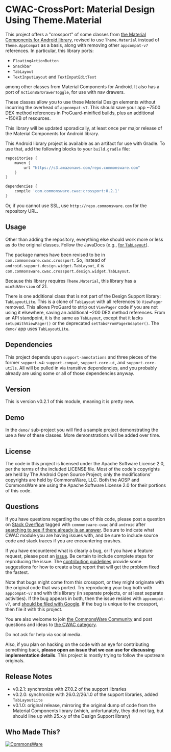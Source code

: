 CWAC-CrossPort: Material Design Using Theme.Material
====================================================

This project offers a "crossport" of some classes from
[the Material Components for Android library](https://github.com/material-components/material-components-android),
revised to use `Theme.Material` instead of `Theme.AppCompat` as 
a basis, along with removing other `appcompat-v7` references.
In particular, this library ports:

- `FloatingActionButton`
- `Snackbar`
- `TabLayout`
- `TextInputLayout` and `TextInputEditText`

among other classes from Material Components for Android. It also has a port
of `ActionBarDrawerToggle`, for use with nav drawers.

These classes allow you to use these Material Design elements without incurring
the overhead of `appcompat-v7`. This should save your app ~7500 DEX method
references in ProGuard-minified builds, plus an additional ~150KB of resources.

This library will be updated sporadically, at least once per major
release of the Material Components for Android library.

This Android library project is 
available as an artifact for use with Gradle. To use that, add the following
blocks to your `build.gradle` file:

```groovy
repositories {
    maven {
        url "https://s3.amazonaws.com/repo.commonsware.com"
    }
}

dependencies {
    compile 'com.commonsware.cwac:crossport:0.2.1'
}
```

Or, if you cannot use SSL, use `http://repo.commonsware.com` for the repository
URL.

Usage
-----
Other than adding the repository, everything else should work more or less
as do the original classes. Follow the JavaDocs (e.g.,
[for `TabLayout`](https://developer.android.com/reference/android/support/design/widget/TabLayout.html)).

The package names have been revised to be in `com.commonsware.cwac.crossport`.
So, instead of `android.support.design.widget.TabLayout`, it is
`com.commonsware.cwac.crossport.design.widget.TabLayout`.

Because this library requires `Theme.Material`, this library has a `minSdkVersion` of 21.

There is one additional class that is not part of the Design Support library:
`TabLayoutLite`. This is a clone of `TabLayout` with all references to `ViewPager`
removed. This allows ProGuard to strip out `ViewPager` code if you are not using
it elsewhere, saving an additional ~200 DEX method references. From an API standpoint,
it is the same as `TabLayout`, except that it lacks `setupWithViewPager()`
or the deprecated `setTabsFromPagerAdapter()`. The `demo/` app uses `TabLayoutLite`.

Dependencies
------------
This project depends upon `support-annotations` and three pieces of the
former `support-v4`: `support-compat`, `support-core-ui`, and `support-core-utils`.
All will be pulled in via transitive dependencies, and you probably already are
using some or all of those dependencies anyway.

Version
-------
This is version v0.2.1 of this module, meaning it is pretty new.

Demo
----
In the `demo/` sub-project you will find a sample project demonstrating the use
a few of these classes. More demonstrations will be added over time.

License
-------
The code in this project is licensed under the Apache
Software License 2.0, per the terms of the included LICENSE
file. Most of the code's copyrights are held by The Android Open Source Project;
only the modifications' copyrights are held by CommonsWare, LLC. Both the AOSP
and CommonsWare are using the Apache Software License 2.0 for their portions
of this code.

Questions
---------
If you have questions regarding the use of this code, please post a question
on [Stack Overflow](http://stackoverflow.com/questions/ask) tagged with
`commonsware-cwac` and `android` after [searching to see if there already is an answer](https://stackoverflow.com/search?q=[commonsware-cwac]+streamprovider). Be sure to indicate
what CWAC module you are having issues with, and be sure to include source code 
and stack traces if you are encountering crashes.

If you have encountered what is clearly a bug, or if you have a feature request,
please post an [issue](https://github.com/commonsguy/cwac-crossport/issues).
Be certain to include complete steps for reproducing the issue.
The [contribution guidelines](CONTRIBUTING.md)
provide some suggestions for how to create a bug report that will get
the problem fixed the fastest.

Note that bugs might come from this crossport, or they might originate with
the original code that was ported. Try reproducing your bug both with
`appcompat-v7` and with this library (in separate projects, or at least
separate activities). If the bug appears in both, then the issue resides
with `appcompat-v7`, and [should be filed with Google](https://issuetracker.google.com/issues?q=componentid:192731).
If the bug is unique to the crossport, then file it with this project.

You are also welcome to join
[the CommonsWare Community](https://community.commonsware.com/)
and post questions
and ideas to [the CWAC category](https://community.commonsware.com/c/cwac).

Do not ask for help via social media.

Also, if you plan on hacking
on the code with an eye for contributing something back,
**please open an issue that we can use for discussing
implementation details**. This project is mostly trying to follow the
upstream originals.

Release Notes
-------------
- v0.2.1: synchronize with 27.0.2 of the support libraries
- v0.2.0: synchronize with 26.0.2/26.1.0 of the support libraries, added `TabLayoutLite`
- v0.1.0: original release, mirroring the original dump of code from the Material Components library (which, unfortunately, they did not tag, but should line up with 25.x.y of the Design Support library)

Who Made This?
--------------
<a href="http://commonsware.com">![CommonsWare](http://commonsware.com/images/logo.png)</a>

